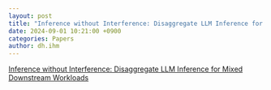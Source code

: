 ```yaml
---
layout: post
title: "Inference without Interference: Disaggregate LLM Inference for Mixed Downstream Workloads"
date: 2024-09-01 10:21:00 +0900
categories: Papers
author: dh.ihm
---
```


[Inference without Interference: Disaggregate LLM Inference for Mixed Downstream Workloads](https://arxiv.org/pdf/2401.11181)
